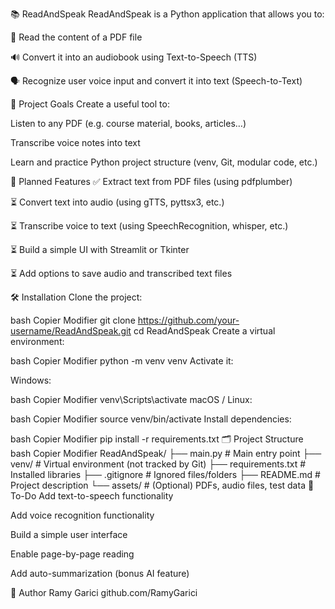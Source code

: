 📚 ReadAndSpeak
ReadAndSpeak is a Python application that allows you to:

📖 Read the content of a PDF file

🔊 Convert it into an audiobook using Text-to-Speech (TTS)

🗣️ Recognize user voice input and convert it into text (Speech-to-Text)

🚀 Project Goals
Create a useful tool to:

Listen to any PDF (e.g. course material, books, articles…)

Transcribe voice notes into text

Learn and practice Python project structure (venv, Git, modular code, etc.)

🔧 Planned Features
✅ Extract text from PDF files (using pdfplumber)

⏳ Convert text into audio (using gTTS, pyttsx3, etc.)

⏳ Transcribe voice to text (using SpeechRecognition, whisper, etc.)

⏳ Build a simple UI with Streamlit or Tkinter

⏳ Add options to save audio and transcribed text files

🛠️ Installation
Clone the project:

bash
Copier
Modifier
git clone https://github.com/your-username/ReadAndSpeak.git
cd ReadAndSpeak
Create a virtual environment:

bash
Copier
Modifier
python -m venv venv
Activate it:

Windows:

bash
Copier
Modifier
venv\Scripts\activate
macOS / Linux:

bash
Copier
Modifier
source venv/bin/activate
Install dependencies:

bash
Copier
Modifier
pip install -r requirements.txt
🗂️ Project Structure
bash
Copier
Modifier
ReadAndSpeak/
├── main.py               # Main entry point
├── venv/                 # Virtual environment (not tracked by Git)
├── requirements.txt      # Installed libraries
├── .gitignore            # Ignored files/folders
├── README.md             # Project description
└── assets/               # (Optional) PDFs, audio files, test data
📌 To-Do
Add text-to-speech functionality

Add voice recognition functionality

Build a simple user interface

Enable page-by-page reading

Add auto-summarization (bonus AI feature)

👤 Author
Ramy Garici
github.com/RamyGarici

